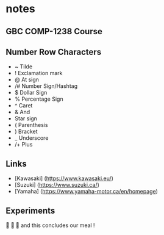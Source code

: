 # notes
## GBC COMP-1238 Course
## Number Row Characters
* ~ Tilde
* ! Exclamation mark
* @ At sign
* /# Number Sign/Hashtag
* $ Dollar Sign
* % Percentage Sign
* ^ Caret
*  & And 
* Star sign
* ( Parenthesis
* ) Bracket 
* _ Underscore
* /+ Plus

## Links
* [Kawasaki] (https://www.kawasaki.eu/)
* [Suzuki] (https://www.suzuki.ca/)
* [Yamaha] (https://www.yamaha-motor.ca/en/homepage)

## Experiments
🧋 
🍔
🍟
and this concludes our meal !
